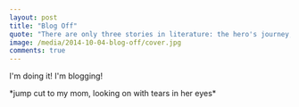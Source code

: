 ```yaml
---
layout: post
title: "Blog Off"
quote: "There are only three stories in literature: the hero's journey, a stranger comes to town, and a loser starts a blog."
image: /media/2014-10-04-blog-off/cover.jpg
comments: true
---
```


I'm doing it! I'm blogging!

\*jump cut to my mom, looking on with tears in her eyes\*
